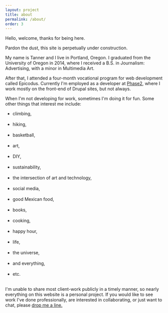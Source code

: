 ```yaml
---
layout: project
title: about
permalink: /about/
order: 3
---
```


Hello, welcome, thanks for being here.

Pardon the dust, this site is perpetually under construction.

My name is Tanner and I live in Portland, Oregon. I graduated from the University of Oregon in 2014, where I received a B.S. in Journalism: Advertising, with a minor in Multimedia Art. <br>

After that, I attended a four-month vocational program for web development called Epicodus. Currently I'm employed as a developer at <a href="http://www.phase2technology.com" target="_blank">Phase2</a>, where I work mostly on the front-end of Drupal sites, but not always.

 
When I'm not developing for work, sometimes I'm doing it for fun. Some other things that interest me include: <br>
<ul class="stuff">
 <li>climbing, </li><br>
 <li>hiking, </li><br>
 <li>basketball,  </li><br>
 <li>art,</li> <br>
 <li>DIY, </li><br>
 <li>sustainability, </li> <br>
 <li>the intersection of art and technology,</li> <br>
 <li>social media, </li><br>
 <li>good Mexican food, </li><br>
 <li>books, </li><br>
 <li>cooking, </li><br>
 <li>happy hour,</li> <br>
 <li>life, </li><br>
 <li>the universe, </li> <br> 
 <li>and everything, </li> <br>
 <li>etc. </li> <br>
</ul>

I'm unable to share most client-work publicly in a timely manner, so nearly everything on this website is a personal project.
If you would like to see work I've done professionally, are interested in collaborating, or just want to chat, please <a href='/connect/'>drop me a line.</a>
